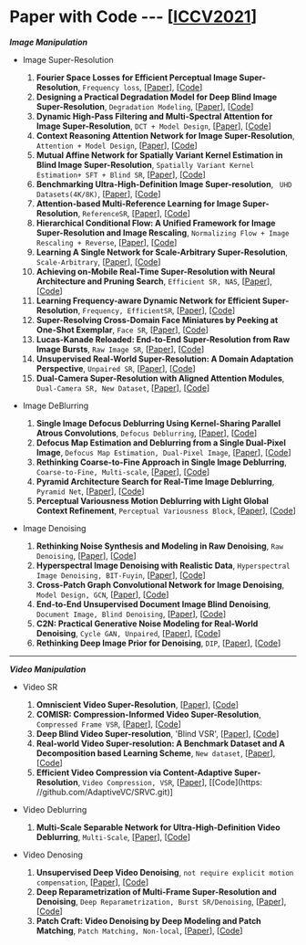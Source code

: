 # Paper with Code --- [[ICCV2021](https://openaccess.thecvf.com/ICCV2021)]

***Image Manipulation***
  - Image Super-Resolution
    1. **Fourier Space Losses for Efficient Perceptual Image Super-Resolution**, `Frequency loss`, [[Paper](https://openaccess.thecvf.com/content/ICCV2021/papers/Fuoli_Fourier_Space_Losses_for_Efficient_Perceptual_Image_Super-Resolution_ICCV_2021_paper.pdf)], [[Code](https://github.com/dariofuoli/)]
    2. **Designing a Practical Degradation Model for Deep Blind Image Super-Resolution**, `Degradation Modeling`, [[Paper](https://openaccess.thecvf.com/content/ICCV2021/papers/Zhang_Designing_a_Practical_Degradation_Model_for_Deep_Blind_Image_Super-Resolution_ICCV_2021_paper.pdf)], [[Code](https://github.com/cszn/BSRGAN)]
    3. **Dynamic High-Pass Filtering and Multi-Spectral Attention for Image Super-Resolution**, `DCT + Model Design`, [[Paper](https://openaccess.thecvf.com/content/ICCV2021/papers/Magid_Dynamic_High-Pass_Filtering_and_Multi-Spectral_Attention_for_Image_Super-Resolution_ICCV_2021_paper.pdf)], [[Code](https://paperswithcode.com/paper/dynamic-high-pass-filtering-and-multi)]
    4. **Context Reasoning Attention Network for Image Super-Resolution**, `Attention + Model Design`, [[Paper](https://openaccess.thecvf.com/content/ICCV2021/papers/Zhang_Context_Reasoning_Attention_Network_for_Image_Super-Resolution_ICCV_2021_paper.pdf)], [[Code](https://github.com/yulunzhang)]
    5. **Mutual Affine Network for Spatially Variant Kernel Estimation in Blind Image Super-Resolution**, `Spatially Variant Kernel Estimation+ SFT + Blind SR`, [[Paper](https://openaccess.thecvf.com/content/ICCV2021/papers/Liang_Mutual_Affine_Network_for_Spatially_Variant_Kernel_Estimation_in_Blind_ICCV_2021_paper.pdf)], [[Code](https://github.com/JingyunLiang/MANet)]
    6. **Benchmarking Ultra-High-Definition Image Super-resolution**, ` UHD Datasets(4K/8K)`, [[Paper](https://openaccess.thecvf.com/content/ICCV2021/papers/Zhang_Benchmarking_Ultra-High-Definition_Image_Super-Resolution_ICCV_2021_paper.pdf)], [[Code](https://github.com/HDCVLab/Benchmarking-Ultra-High-Definition-Image-Super-resolution)]
    7. **Attention-based Multi-Reference Learning for Image Super-Resolution**, `ReferenceSR`, [[Paper](https://openaccess.thecvf.com/content/ICCV2021/papers/Pesavento_Attention-Based_Multi-Reference_Learning_for_Image_Super-Resolution_ICCV_2021_paper.pdf)], [[Code](https://marcopesavento.github.io/AMRSR/)]
    8. **Hierarchical Conditional Flow: A Unified Framework for Image Super-Resolution and Image Rescaling**, `Normalizing Flow + Image Rescaling + Reverse`, [[Paper](https://openaccess.thecvf.com/content/ICCV2021/papers/Liang_Hierarchical_Conditional_Flow_A_Unified_Framework_for_Image_Super-Resolution_and_ICCV_2021_paper.pdf)], [[Code](https://github.com/JingyunLiang/HCFlow)]
    9. **Learning A Single Network for Scale-Arbitrary Super-Resolution**, `Scale-Arbitrary`, [[Paper](https://openaccess.thecvf.com/content/ICCV2021/papers/Wang_Learning_a_Single_Network_for_Scale-Arbitrary_Super-Resolution_ICCV_2021_paper.pdf)], [[Code](https://github.com/LongguangWang/Scale-Arbitrary-SR)]
    10. **Achieving on-Mobile Real-Time Super-Resolution with Neural Architecture and Pruning Search**, `Efficient SR, NAS`, [[Paper](https://openaccess.thecvf.com/content/ICCV2021/papers/Zhan_Achieving_On-Mobile_Real-Time_Super-Resolution_With_Neural_Architecture_and_Pruning_Search_ICCV_2021_paper.pdf)], [[Code](https://paperswithcode.com/paper/achieving-on-mobile-real-time-super)]
    11. **Learning Frequency-aware Dynamic Network for Efficient Super-Resolution**, `Frequency, EfficientSR`, [[Paper](https://openaccess.thecvf.com/content/ICCV2021/papers/Xie_Learning_Frequency-Aware_Dynamic_Network_for_Efficient_Super-Resolution_ICCV_2021_paper.pdf)], [[Code](https://paperswithcode.com/paper/learning-frequency-aware-dynamic-network-for)]
    12. **Super-Resolving Cross-Domain Face Miniatures by Peeking at One-Shot Exemplar**, `Face SR`, [[Paper](https://openaccess.thecvf.com/content/ICCV2021/papers/Li_Super-Resolving_Cross-Domain_Face_Miniatures_by_Peeking_at_One-Shot_Exemplar_ICCV_2021_paper.pdf)], [[Code](https://paperswithcode.com/paper/super-resolving-cross-domain-face-miniatures)]
    13. **Lucas-Kanade Reloaded: End-to-End Super-Resolution from Raw Image Bursts**, `Raw Image SR`, [[Paper](https://openaccess.thecvf.com/content/ICCV2021/papers/Lecouat_Lucas-Kanade_Reloaded_End-to-End_Super-Resolution_From_Raw_Image_Bursts_ICCV_2021_paper.pdf)], [[Code](https://paperswithcode.com/paper/aliasing-is-your-ally-end-to-end-super)]
    14. **Unsupervised Real-World Super-Resolution: A Domain Adaptation Perspective**, `Unpaired SR`, [[Paper](https://openaccess.thecvf.com/content/ICCV2021/papers/Wang_Unsupervised_Real-World_Super-Resolution_A_Domain_Adaptation_Perspective_ICCV_2021_paper.pdf)], [[Code](https://paperswithcode.com/paper/unsupervised-real-world-super-resolution-a)]
    15. **Dual-Camera Super-Resolution with Aligned Attention Modules**, `Dual-Camera SR, New Dataset`, [[Paper](https://openaccess.thecvf.com/content/ICCV2021/papers/Wang_Dual-Camera_Super-Resolution_With_Aligned_Attention_Modules_ICCV_2021_paper.pdf)], [[Code](https://github.com/Tengfei-Wang/DCSR)]
   
  - Image DeBlurring
    1. **Single Image Defocus Deblurring Using Kernel-Sharing Parallel Atrous Convolutions**, `Defocus Deblurring`, [[Paper](https://openaccess.thecvf.com/content/ICCV2021/papers/Son_Single_Image_Defocus_Deblurring_Using_Kernel-Sharing_Parallel_Atrous_Convolutions_ICCV_2021_paper.pdf)], [[Code](https://github.com/HyeongseokSon1/KPAC)]
    2. **Defocus Map Estimation and Deblurring from a Single Dual-Pixel Image**, `Defocus Map Estimation, Dual-Pixel Image`, [[Paper](https://openaccess.thecvf.com/content/ICCV2021/papers/Xin_Defocus_Map_Estimation_and_Deblurring_From_a_Single_Dual-Pixel_Image_ICCV_2021_paper.pdf)], [[Code](https://paperswithcode.com/paper/defocus-map-estimation-and-deblurring-from-a-1)]
    3. **Rethinking Coarse-to-Fine Approach in Single Image Deblurring**, `Coarse-to-Fine, Multi-scale`, [[Paper](https://openaccess.thecvf.com/content/ICCV2021/papers/Cho_Rethinking_Coarse-To-Fine_Approach_in_Single_Image_Deblurring_ICCV_2021_paper.pdf)], [[Code](https://github.com/chosj95/MIMO-UNet.)]
    4. **Pyramid Architecture Search for Real-Time Image Deblurring**, `Pyramid Net`, [[Paper](https://openaccess.thecvf.com/content/ICCV2021/papers/Hu_Pyramid_Architecture_Search_for_Real-Time_Image_Deblurring_ICCV_2021_paper.pdf)], [[Code](https://paperswithcode.com/paper/pyramid-architecture-search-for-real-time)]
    5. **Perceptual Variousness Motion Deblurring with Light Global Context Refinement**, `Perceptual Variousness Block`, [[Paper](https://openaccess.thecvf.com/content/ICCV2021/papers/Li_Perceptual_Variousness_Motion_Deblurring_With_Light_Global_Context_Refinement_ICCV_2021_paper.pdf)], [[Code](https://paperswithcode.com/paper/perceptual-variousness-motion-deblurring-with)]


  - Image Denoising
    1. **Rethinking Noise Synthesis and Modeling in Raw Denoising**, `Raw Denoising`, [[Paper](https://openaccess.thecvf.com/content/ICCV2021/papers/Fuoli_Fourier_Space_Losses_for_Efficient_Perceptual_Image_Super-Resolution_ICCV_2021_paper.pdf)], [[Code](https://github.com/dariofuoli/)]
    2. **Hyperspectral Image Denoising with Realistic Data**, `Hyperspectral Image Denoising, BIT-Fuyin`, [[Paper](https://openaccess.thecvf.com/content/ICCV2021/papers/Zhang_Hyperspectral_Image_Denoising_With_Realistic_Data_ICCV_2021_paper.pdf)], [[Code](https://github.com/ColinTaoZhang/HSIDwRD)]
    3. **Cross-Patch Graph Convolutional Network for Image Denoising**, `Model Design, GCN`, [[Paper](https://openaccess.thecvf.com/content/ICCV2021/papers/Li_Cross-Patch_Graph_Convolutional_Network_for_Image_Denoising_ICCV_2021_paper.pdf)], [[Code]()]
    4. **End-to-End Unsupervised Document Image Blind Denoising**, `Document Image, Blind Denoising`, [[Paper](https://openaccess.thecvf.com/content/ICCV2021/papers/Gangeh_End-to-End_Unsupervised_Document_Image_Blind_Denoising_ICCV_2021_paper.pdf)], [[Code]()]
    5. **C2N: Practical Generative Noise Modeling for Real-World Denoising**, `Cycle GAN, Unpaired`, [[Paper](https://openaccess.thecvf.com/content/ICCV2021/papers/Jang_C2N_Practical_Generative_Noise_Modeling_for_Real-World_Denoising_ICCV_2021_paper.pdf)], [[Code](https://github.com/sanghyun-son)]
    6. **Rethinking Deep Image Prior for Denoising**, `DIP`, [[Paper](https://openaccess.thecvf.com/content/ICCV2021/papers/Jo_Rethinking_Deep_Image_Prior_for_Denoising_ICCV_2021_paper.pdf)], [[Code](https://github.com/gistvision/dip-denosing)]
  
---
***Video Manipulation***
- Video SR
  1. **Omniscient Video Super-Resolution**, [[Paper](https://openaccess.thecvf.com/content/ICCV2021/papers/Yi_Omniscient_Video_Super-Resolution_ICCV_2021_paper.pdf)], [[Code]( https://github.com/psychopa4/OVSR)]
  2. **COMISR: Compression-Informed Video Super-Resolution**, `Compressed Frame VSR`, [[Paper](https://openaccess.thecvf.com/content/ICCV2021/papers/Li_COMISR_Compression-Informed_Video_Super-Resolution_ICCV_2021_paper.pdf)], [[Code](https://github.com/google-research/google-research/tree/master/comisr)]
  3. **Deep Blind Video Super-resolution**, 'Blind VSR', [[Paper](https://openaccess.thecvf.com/content/ICCV2021/papers/Pan_Deep_Blind_Video_Super-Resolution_ICCV_2021_paper.pdf)], [[Code](https://github.com/cscss/DBVSR)]
  4. **Real-world Video Super-resolution: A Benchmark Dataset and A Decomposition based Learning Scheme**, `New dataset`, [[Paper](https://openaccess.thecvf.com/content/ICCV2021/papers/Yang_Real-World_Video_Super-Resolution_A_Benchmark_Dataset_and_a_Decomposition_Based_ICCV_2021_paper.pdf)], [[Code](https://github.com/IanYeung/RealVSR)]
  5. **Efficient Video Compression via Content-Adaptive Super-Resolution**, `Video Compression, VSR`, [[Paper](https://openaccess.thecvf.com/content/ICCV2021/papers/Khani_Efficient_Video_Compression_via_Content-Adaptive_Super-Resolution_ICCV_2021_paper.pdf)], [[Code](https:
//github.com/AdaptiveVC/SRVC.git)]

- Video Deblurring
  1. **Multi-Scale Separable Network for Ultra-High-Definition Video Deblurring**, `Multi-Scale`, [[Paper](https://openaccess.thecvf.com/content/ICCV2021/papers/Deng_Multi-Scale_Separable_Network_for_Ultra-High-Definition_Video_Deblurring_ICCV_2021_paper.pdf)], [[Code](https://github.com/dseny/UHDVD)]

- Video Denosing
  1. **Unsupervised Deep Video Denoising**, `not require explicit motion compensation`, [[Paper](https://openaccess.thecvf.com/content/ICCV2021/papers/Sheth_Unsupervised_Deep_Video_Denoising_ICCV_2021_paper.pdf)], [[Code](https://sreyas-mohan.github.io/udvd/)]
  2. **Deep Reparametrization of Multi-Frame Super-Resolution and Denoising**, `Deep Reparametrization, Burst SR/Denoising`, [[Paper](https://openaccess.thecvf.com/content/ICCV2021/papers/Bhat_Deep_Reparametrization_of_Multi-Frame_Super-Resolution_and_Denoising_ICCV_2021_paper.pdf)], [[Code](https://github.com/martin-danelljan)]
  3. **Patch Craft: Video Denoising by Deep Modeling and Patch Matching**, `Patch Matching, Non-local`, [[Paper](https://openaccess.thecvf.com/content/ICCV2021/papers/Vaksman_Patch_Craft_Video_Denoising_by_Deep_Modeling_and_Patch_Matching_ICCV_2021_paper.pdf)], [[Code](https://paperswithcode.com/paper/patch-craft-video-denoising-by-deep-modeling)]

